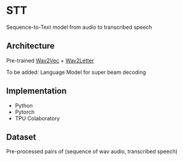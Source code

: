 # STT
Sequence-to-Text model from audio to transcribed speech

## Architecture

Pre-trained [Wav2Vec](https://arxiv.org/abs/1904.05862) + [Wav2Letter](https://arxiv.org/abs/1609.03193)

To be added: Language Model for super beam decoding

## Implementation

* Python
* Pytorch
* TPU Colaboratory

## Dataset

Pre-processed pairs of (sequence of wav audio, transcribed speech)
